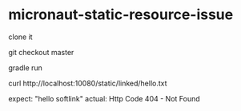 # micronaut-static-resource-issue

clone it

git checkout master
  
gradle run
  
curl http://localhost:10080/static/linked/hello.txt
 
expect: "hello softlink"
actual: Http Code 404 - Not Found

